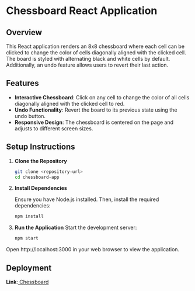 # Chessboard React Application

## Overview
This React application renders an 8x8 chessboard where each cell can be clicked to change the color of cells diagonally aligned with the clicked cell. The board is styled with alternating black and white cells by default. Additionally, an undo feature allows users to revert their last action.

## Features
- **Interactive Chessboard**: Click on any cell to change the color of all cells diagonally aligned with the clicked cell to red.
- **Undo Functionality**: Revert the board to its previous state using the undo button.
- **Responsive Design**: The chessboard is centered on the page and adjusts to different screen sizes.

## Setup Instructions

1. **Clone the Repository**
   ```sh
   git clone <repository-url>
   cd chessboard-app

2. **Install Dependencies**
    
    Ensure you have Node.js installed. Then, install the required dependencies:

    ```sh
    npm install
3. **Run the Application**
    Start the development server:

    ```sh
    npm start

Open http://localhost:3000 in your web browser to view the application.

## Deployment
**Link**:[ Chessboard](https://chess-git-main-nikunjreddys-projects.vercel.app/)